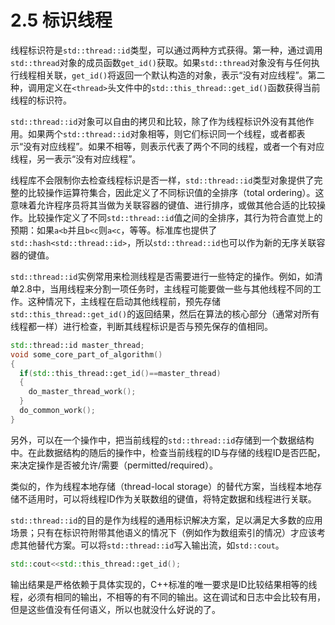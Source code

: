 # 2.5 标识线程

线程标识符是`std::thread::id`类型，可以通过两种方式获得。第一种，通过调用`std::thread`对象的成员函数`get_id()`获取。如果`std::thread`对象没有与任何执行线程相关联，`get_id()`将返回一个默认构造的对象，表示“没有对应线程”。第二种，调用定义在`<thread>`头文件中的`std::this_thread::get_id()`函数获得当前线程的标识符。

`std::thread::id`对象可以自由的拷贝和比较，除了作为线程标识外没有其他作用。如果两个`std::thread::id`对象相等，则它们标识同一个线程，或者都表示“没有对应线程”。如果不相等，则表示代表了两个不同的线程，或者一个有对应线程，另一表示“没有对应线程”。

线程库不会限制你去检查线程标识是否一样，`std::thread::id`类型对象提供了完整的比较操作运算符集合，因此定义了不同标识值的全排序（total ordering）。这意味着允许程序员将其当做为关联容器的键值、进行排序，或做其他合适的比较操作。比较操作定义了不同`std::thread::id`值之间的全排序，其行为符合直觉上的预期：如果`a<b`并且`b<c`则`a<c`，等等。标准库也提供了`std::hash<std::thread::id>`，所以`std::thread::id`也可以作为新的无序关联容器的键值。

`std::thread::id`实例常用来检测线程是否需要进行一些特定的操作。例如，如清单2.8中，当用线程来分割一项任务时，主线程可能要做一些与其他线程不同的工作。这种情况下，主线程在启动其他线程前，预先存储`std::this_thread::get_id()`的返回结果，然后在算法的核心部分（通常对所有线程都一样）进行检查，判断其线程标识是否与预先保存的值相同。

```c++
std::thread::id master_thread;
void some_core_part_of_algorithm()
{
  if(std::this_thread::get_id()==master_thread)
  {
    do_master_thread_work();
  }
  do_common_work();
}
```

另外，可以在一个操作中，把当前线程的`std::thread::id`存储到一个数据结构中。在此数据结构的随后的操作中，检查当前线程的ID与存储的线程ID是否匹配，来决定操作是否被允许/需要（permitted/required）。

类似的，作为线程本地存储（thread-local storage）的替代方案，当线程本地存储不适用时，可以将线程ID作为关联数组的键值，将特定数据和线程进行关联。

`std::thread::id`的目的是作为线程的通用标识解决方案，足以满足大多数的应用场景；只有在标识符附带其他语义的情况下（例如作为数组索引的情况）才应该考虑其他替代方案。可以将`std::thread::id`写入输出流，如`std::cout`。

```c++
std::cout<<std::this_thread::get_id();
```

输出结果是严格依赖于具体实现的，C++标准的唯一要求是ID比较结果相等的线程，必须有相同的输出，不相等的有不同的输出。这在调试和日志中会比较有用，但是这些值没有任何语义，所以也就没什么好说的了。

